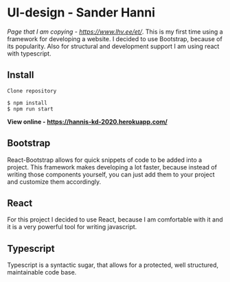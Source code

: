# UI-design - Sander Hanni
*Page that I am copying - https://www.lhv.ee/et/*. 
This is my first time using a framework for developing a website. I decided to use Bootstrap, because of its popularity. Also for structural and development support I am using react with typescript.

## Install
```
Clone repository

$ npm install
$ npm run start
```
**View online - https://hannis-kd-2020.herokuapp.com/**

## Bootstrap
React-Bootstrap allows for quick snippets of code to be added into a project. This framework makes developing a lot faster, because instead of writing those components yourself, you can just add them to your project and customize them accordingly.

## React
For this project I decided to use React, because I am comfortable with it and it is a very powerful tool for writing javascript.

## Typescript
Typescript is a syntactic sugar, that allows for a protected, well structured, maintainable code base.







